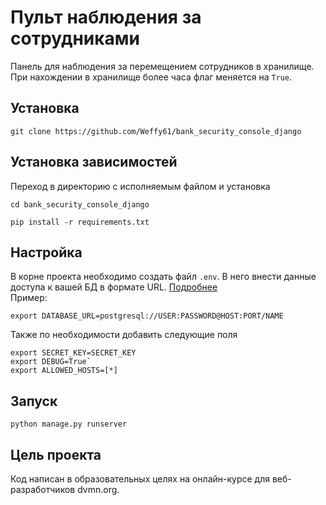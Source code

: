 # Пульт наблюдения за сотрудниками
Панель для наблюдения за перемещением сотрудников в хранилище.  
При нахождении в хранилище более часа флаг меняется на `True`.  
## Установка
```commandline
git clone https://github.com/Weffy61/bank_security_console_django
```
## Установка зависимостей
Переход в директорию с исполняемым файлом и установка
```commandline
cd bank_security_console_django
```
```commandline
pip install -r requirements.txt
```
## Настройка
В корне проекта необходимо создать файл `.env`. В него внести данные доступа к вашей БД в формате URL. 
[Подробнее](https://github.com/jazzband/dj-database-url#url-schema)  
Пример:  

```djangourlpath
export DATABASE_URL=postgresql://USER:PASSWORD@HOST:PORT/NAME
``` 
Также по необходимости добавить следующие поля  
```djangourlpath
export SECRET_KEY=SECRET_KEY
export DEBUG=True`
export ALLOWED_HOSTS=[*]
```
## Запуск
```commandline
python manage.py runserver
```
## Цель проекта
Код написан в образовательных целях на онлайн-курсе для веб-разработчиков dvmn.org.